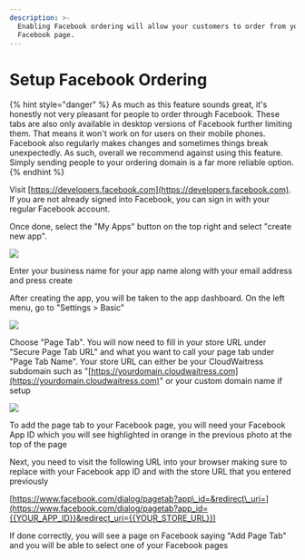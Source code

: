 ```yaml
---
description: >-
  Enabling Facebook ordering will allow your customers to order from your
  Facebook page.
---
```


# Setup Facebook Ordering

{% hint style="danger" %}
As much as this feature sounds great, it's honestly not very pleasant for people to order through Facebook. These tabs are also only available in desktop versions of Facebook further limiting them. That means it won't work on for users on their mobile phones. Facebook also regularly makes changes and sometimes things break unexpectedly. As such, overall we recommend against using this feature. Simply sending people to your ordering domain is a far more reliable option.
{% endhint %}

Visit [https://developers.facebook.com](https://developers.facebook.com). If you are not already signed into Facebook, you can sign in with your regular Facebook account.

Once done, select the "My Apps" button on the top right and select "create new app".

![](https://storage.crisp.chat/users/helpdesk/website/e903fdb8557a9800/image_f92n5y.png)

Enter your business name for your app name along with your email address and press create

After creating the app, you will be taken to the app dashboard. On the left menu, go to "Settings &gt; Basic"

![](https://storage.crisp.chat/users/helpdesk/website/e903fdb8557a9800/image_wtsxiz.png)

Choose "Page Tab". You will now need to fill in your store URL under "Secure Page Tab URL" and what you want to call your page tab under "Page Tab Name". Your store URL can either be your CloudWaitress subdomain such as "[https://yourdomain.cloudwaitress.com](https://yourdomain.cloudwaitress.com)" or your custom domain name if setup

![](https://storage.crisp.chat/users/helpdesk/website/e903fdb8557a9800/image_cb565a.png)

To add the page tab to your Facebook page, you will need your Facebook App ID which you will see highlighted in orange in the previous photo at the top of the page

Next, you need to visit the following URL into your browser making sure to replace with your Facebook app ID and with the store URL that you entered previously

[https://www.facebook.com/dialog/pagetab?app\_id=&redirect\_uri=](https://www.facebook.com/dialog/pagetab?app_id={{YOUR_APP_ID}}&redirect_uri={{YOUR_STORE_URL}})

If done correctly, you will see a page on Facebook saying "Add Page Tab" and you will be able to select one of your Facebook pages


